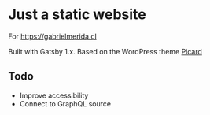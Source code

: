 # Just a static website

For https://gabrielmerida.cl

Built with Gatsby 1.x. Based on the WordPress theme [Picard](https://themeforest.net/item/picard-vcard-resume-wordpress-theme/21752295)

## Todo
- Improve accessibility
- Connect to GraphQL source
